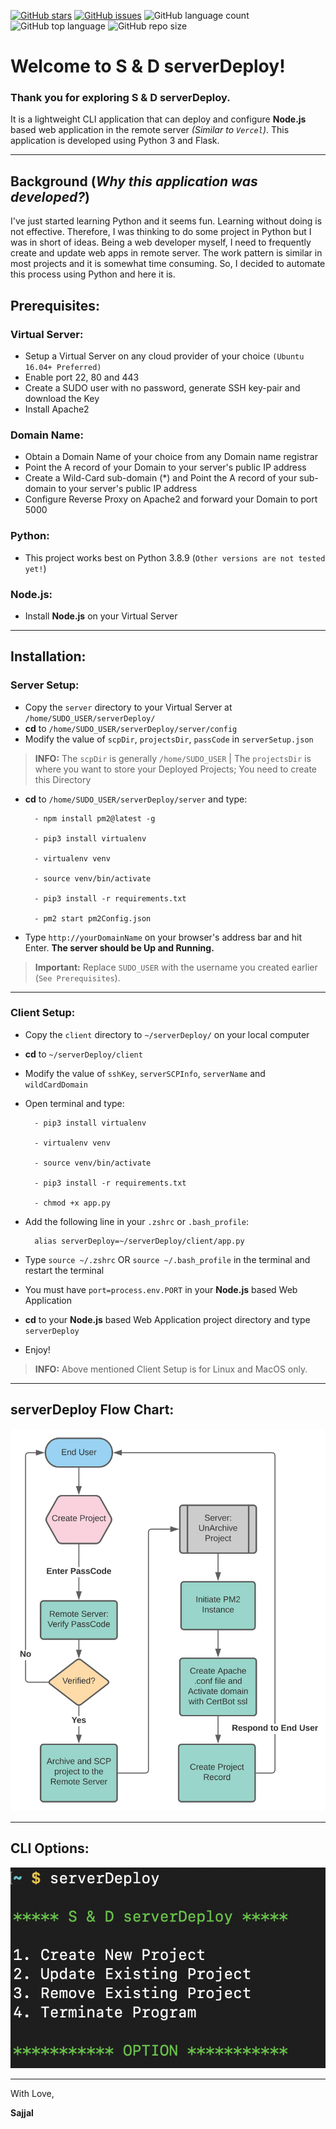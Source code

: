 [![GitHub stars](https://img.shields.io/github/stars/Sajjal/serverDeploy)](https://github.com/Sajjal/serverDeploy/stargazers)
[![GitHub issues](https://img.shields.io/github/issues/Sajjal/serverDeploy)](https://github.com/Sajjal/serverDeploy/issues)
![GitHub language count](https://img.shields.io/github/languages/count/Sajjal/serverDeploy)
![GitHub top language](https://img.shields.io/github/languages/top/Sajjal/serverDeploy)
![GitHub repo size](https://img.shields.io/github/repo-size/Sajjal/serverDeploy)

# Welcome to S & D serverDeploy!

### Thank you for exploring S & D serverDeploy.

It is a lightweight CLI application that can deploy and configure **Node.js** based web application in the remote server _(Similar to `Vercel`)_. This application is developed using Python 3 and Flask.

---

## Background (_Why this application was developed?_)

I've just started learning Python and it seems fun. Learning without doing is not effective. Therefore, I was thinking to do some project in Python but I was in short of ideas. Being a web developer myself, I need to frequently create and update web apps in remote server. The work pattern is similar in most projects and it is somewhat time consuming. So, I decided to automate this process using Python and here it is.

## Prerequisites:

### Virtual Server:

- Setup a Virtual Server on any cloud provider of your choice `(Ubuntu 16.04+ Preferred)`
- Enable port 22, 80 and 443
- Create a SUDO user with no password, generate SSH key-pair and download the Key
- Install Apache2

### Domain Name:

- Obtain a Domain Name of your choice from any Domain name registrar
- Point the A record of your Domain to your server's public IP address
- Create a Wild-Card sub-domain (\*) and Point the A record of your sub-domain to your server's public IP address
- Configure Reverse Proxy on Apache2 and forward your Domain to port 5000

### Python:

- This project works best on Python 3.8.9 (`Other versions are not tested yet!`)

### Node.js:

- Install **Node.js** on your Virtual Server

---

## Installation:

### Server Setup:

- Copy the `server` directory to your Virtual Server at `/home/SUDO_USER/serverDeploy/`
- **cd** to `/home/SUDO_USER/serverDeploy/server/config`
- Modify the value of `scpDir`, `projectsDir`, `passCode` in `serverSetup.json`

> **INFO:** The `scpDir` is generally `/home/SUDO_USER` | The `projectsDir` is where you want to store your Deployed Projects; You need to create this Directory

- **cd** to `/home/SUDO_USER/serverDeploy/server` and type:

        - npm install pm2@latest -g

        - pip3 install virtualenv

        - virtualenv venv

        - source venv/bin/activate

        - pip3 install -r requirements.txt

        - pm2 start pm2Config.json

- Type `http://yourDomainName` on your browser's address bar and hit Enter. **The server should be Up and Running.**

> **Important:** Replace `SUDO_USER` with the username you created earlier (`See Prerequisites`).

---

### Client Setup:

- Copy the `client` directory to `~/serverDeploy/` on your local computer
- **cd** to `~/serverDeploy/client`
- Modify the value of `sshKey`, `serverSCPInfo`, `serverName` and `wildCardDomain`
- Open terminal and type:

        - pip3 install virtualenv

        - virtualenv venv

        - source venv/bin/activate

        - pip3 install -r requirements.txt

        - chmod +x app.py

- Add the following line in your `.zshrc` or `.bash_profile`:

        alias serverDeploy=~/serverDeploy/client/app.py

- Type `source ~/.zshrc` OR `source ~/.bash_profile` in the terminal and restart the terminal

- You must have `port=process.env.PORT` in your **Node.js** based Web Application

- **cd** to your **Node.js** based Web Application project directory and type `serverDeploy`

- Enjoy!

> **INFO:** Above mentioned Client Setup is for Linux and MacOS only.

---

## serverDeploy Flow Chart:

<img src="https://github.com/Sajjal/serverDeploy/blob/master/client/screenShots/flowChart.svg">

---

## CLI Options:

<img src="https://github.com/Sajjal/serverDeploy/blob/master/client/screenShots/options.png">

---

With Love,

**Sajjal**
